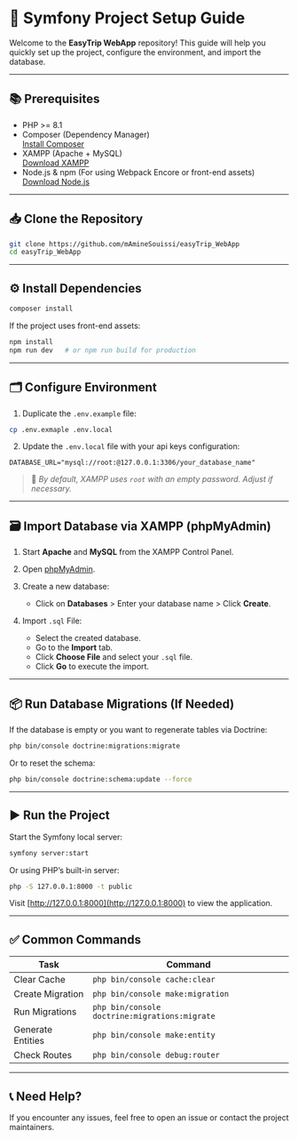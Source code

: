 
# 🚀 Symfony Project Setup Guide

Welcome to the **EasyTrip WebApp** repository! This guide will help you quickly set up the project, configure the environment, and import the database.

---

## 📚 Prerequisites

- PHP >= 8.1
- Composer (Dependency Manager)  
  [Install Composer](https://getcomposer.org/download/)
- XAMPP (Apache + MySQL)  
  [Download XAMPP](https://www.apachefriends.org/index.html)
- Node.js & npm (For using Webpack Encore or front-end assets)  
  [Download Node.js](https://nodejs.org/)

---

## 📥 Clone the Repository

```bash
git clone https://github.com/mAmineSouissi/easyTrip_WebApp
cd easyTrip_WebApp
```

---

## ⚙️ Install Dependencies

```bash
composer install
```

If the project uses front-end assets:

```bash
npm install
npm run dev   # or npm run build for production
```

---

## 🗂️ Configure Environment

1. Duplicate the `.env.example` file:

```bash
cp .env.exmaple .env.local
```

2. Update the `.env.local` file with your api keys configuration:

```env
DATABASE_URL="mysql://root:@127.0.0.1:3306/your_database_name"
```

> 📝 *By default, XAMPP uses `root` with an empty password. Adjust if necessary.*

---

## 🗃️ Import Database via XAMPP (phpMyAdmin)

1. Start **Apache** and **MySQL** from the XAMPP Control Panel.  
2. Open [phpMyAdmin](http://localhost/phpmyadmin).  
3. Create a new database:

   - Click on **Databases** > Enter your database name > Click **Create**.

4. Import `.sql` File:

   - Select the created database.
   - Go to the **Import** tab.
   - Click **Choose File** and select your `.sql` file.
   - Click **Go** to execute the import.

---

## 📦 Run Database Migrations (If Needed)

If the database is empty or you want to regenerate tables via Doctrine:

```bash
php bin/console doctrine:migrations:migrate
```

Or to reset the schema:

```bash
php bin/console doctrine:schema:update --force
```

---

## ▶️ Run the Project

Start the Symfony local server:

```bash
symfony server:start
```

Or using PHP’s built-in server:

```bash
php -S 127.0.0.1:8000 -t public
```

Visit [http://127.0.0.1:8000](http://127.0.0.1:8000) to view the application.

---

## ✅ Common Commands

| Task               | Command                         |
|--------------------|---------------------------------|
| Clear Cache        | `php bin/console cache:clear`  |
| Create Migration   | `php bin/console make:migration` |
| Run Migrations     | `php bin/console doctrine:migrations:migrate` |
| Generate Entities  | `php bin/console make:entity`  |
| Check Routes       | `php bin/console debug:router` |

---

## 📞 Need Help?

If you encounter any issues, feel free to open an issue or contact the project maintainers.